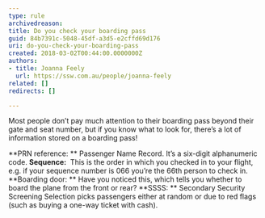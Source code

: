 ```yaml
---
type: rule
archivedreason: 
title: Do you check your boarding pass
guid: 84b7391c-5048-45df-a3d5-e2cffd69d176
uri: do-you-check-your-boarding-pass
created: 2018-03-02T00:44:00.0000000Z
authors:
- title: Joanna Feely
  url: https://ssw.com.au/people/joanna-feely
related: []
redirects: []

---
```


Most people don’t pay much attention to their boarding pass beyond their gate and seat number, but if you know what to look for, there’s a lot of information stored on a boarding pass!


<!--endintro-->

**PRN reference: ** Passenger Name Record. It’s a six-digit alphanumeric code.
 **Sequence:**  This is the order in which you checked in to your flight, e.g. if your sequence number is 066 you’re the 66th person to check in.
 **Boarding door: ** Have you noticed this, which tells you whether to board the plane from the front or rear?
 **SSSS: ** Secondary Security Screening Selection picks passengers either at random or due to red flags (such as buying a one-way ticket with cash).
